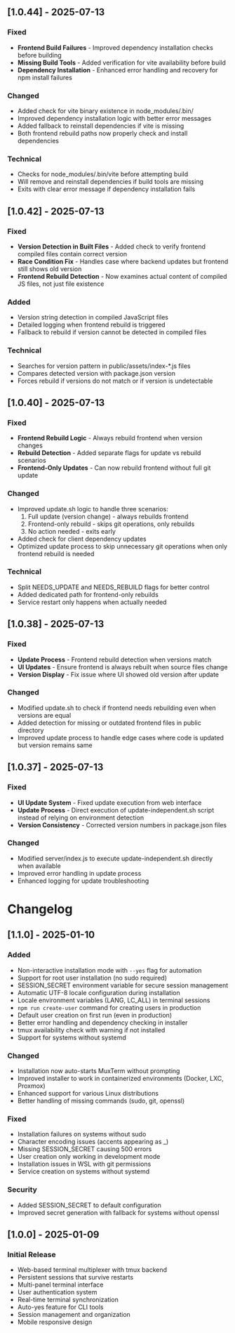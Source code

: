 ## [1.0.44] - 2025-07-13

### Fixed
- **Frontend Build Failures** - Improved dependency installation checks before building
- **Missing Build Tools** - Added verification for vite availability before build
- **Dependency Installation** - Enhanced error handling and recovery for npm install failures

### Changed
- Added check for vite binary existence in node_modules/.bin/
- Improved dependency installation logic with better error messages
- Added fallback to reinstall dependencies if vite is missing
- Both frontend rebuild paths now properly check and install dependencies

### Technical
- Checks for node_modules/.bin/vite before attempting build
- Will remove and reinstall dependencies if build tools are missing
- Exits with clear error message if dependency installation fails

## [1.0.42] - 2025-07-13

### Fixed
- **Version Detection in Built Files** - Added check to verify frontend compiled files contain correct version
- **Race Condition Fix** - Handles case where backend updates but frontend still shows old version
- **Frontend Rebuild Detection** - Now examines actual content of compiled JS files, not just file existence

### Added
- Version string detection in compiled JavaScript files
- Detailed logging when frontend rebuild is triggered
- Fallback to rebuild if version cannot be detected in compiled files

### Technical
- Searches for version pattern in public/assets/index-*.js files
- Compares detected version with package.json version
- Forces rebuild if versions do not match or if version is undetectable

## [1.0.40] - 2025-07-13

### Fixed
- **Frontend Rebuild Logic** - Always rebuild frontend when version changes
- **Rebuild Detection** - Added separate flags for update vs rebuild scenarios
- **Frontend-Only Updates** - Can now rebuild frontend without full git update

### Changed
- Improved update.sh logic to handle three scenarios:
  1. Full update (version change) - always rebuilds frontend
  2. Frontend-only rebuild - skips git operations, only rebuilds
  3. No action needed - exits early
- Added check for client dependency updates
- Optimized update process to skip unnecessary git operations when only frontend rebuild is needed

### Technical
- Split NEEDS_UPDATE and NEEDS_REBUILD flags for better control
- Added dedicated path for frontend-only rebuilds
- Service restart only happens when actually needed

## [1.0.38] - 2025-07-13

### Fixed
- **Update Process** - Frontend rebuild detection when versions match
- **UI Updates** - Ensure frontend is always rebuilt when source files change
- **Version Display** - Fix issue where UI showed old version after update

### Changed
- Modified update.sh to check if frontend needs rebuilding even when versions are equal
- Added detection for missing or outdated frontend files in public directory
- Improved update process to handle edge cases where code is updated but version remains same

## [1.0.37] - 2025-07-13

### Fixed
- **UI Update System** - Fixed update execution from web interface
- **Update Process** - Direct execution of update-independent.sh script instead of relying on environment detection
- **Version Consistency** - Corrected version numbers in package.json files

### Changed
- Modified server/index.js to execute update-independent.sh directly when available
- Improved error handling in update process
- Enhanced logging for update troubleshooting

# Changelog

## [1.1.0] - 2025-01-10

### Added
- Non-interactive installation mode with `--yes` flag for automation
- Support for root user installation (no sudo required)
- SESSION_SECRET environment variable for secure session management
- Automatic UTF-8 locale configuration during installation
- Locale environment variables (LANG, LC_ALL) in terminal sessions
- `npm run create-user` command for creating users in production
- Default user creation on first run (even in production)
- Better error handling and dependency checking in installer
- tmux availability check with warning if not installed
- Support for systems without systemd

### Changed
- Installation now auto-starts MuxTerm without prompting
- Improved installer to work in containerized environments (Docker, LXC, Proxmox)
- Enhanced support for various Linux distributions
- Better handling of missing commands (sudo, git, openssl)

### Fixed
- Installation failures on systems without sudo
- Character encoding issues (accents appearing as _)
- Missing SESSION_SECRET causing 500 errors
- User creation only working in development mode
- Installation issues in WSL with git permissions
- Service creation on systems without systemd

### Security
- Added SESSION_SECRET to default configuration
- Improved secret generation with fallback for systems without openssl

## [1.0.0] - 2025-01-09

### Initial Release
- Web-based terminal multiplexer with tmux backend
- Persistent sessions that survive restarts
- Multi-panel terminal interface
- User authentication system
- Real-time terminal synchronization
- Auto-yes feature for CLI tools
- Session management and organization
- Mobile responsive design